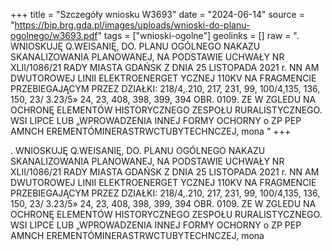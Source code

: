 +++
title = "Szczegóły wniosku W3693"
date = "2024-06-14"
source = "https://bip.brg.gda.pl/images/uploads/wnioski-do-planu-ogolnego/w3693.pdf"
tags = ["wnioski-ogolne"]
geolinks = []
raw = ". WNIOSKUJĘ Q.WEISANIĘ, DO. PLANU OGÓLNEGO NAKAZU SKANALIZOWANIA PLANOWANEJ, NA PODSTAWIE UCHWAŁY NR XLII/1086/21 RADY MIASTA GDAŃSK Z DNIA 25 LISTOPADA 2021 r. NN AM DWUTOROWEJ LINII ELEKTROENERGET YCZNEJ 110KV NA FRAGMENCIE PRZEBIEGAJĄCYM PRZEZ DZIAŁKI: 218/4,.210, 217, 231, 99, 100/4,135, 136, 150, 23/ 3.23/5» 24, 23, 408, 398, 399, 394 OBR. 0109. ZE W ZGLEDU NA OCHRONĘ ELEMENTÓW HISTORYCZNEGO ZESPOŁU RURALISTYCZNEGO. WSI LIPCE LUB „WPROWADZENIA INNEJ FORMY OCHORNY o ZP PEP AMNCH EREMENTÓMINERASTRWCTUBYTECHNCZEJ, mona "
+++

. WNIOSKUJĘ Q.WEISANIĘ, DO. PLANU OGÓLNEGO NAKAZU SKANALIZOWANIA PLANOWANEJ, NA PODSTAWIE
UCHWAŁY NR XLII/1086/21 RADY MIASTA GDAŃSK Z DNIA 25 LISTOPADA 2021 r.
NN AM
DWUTOROWEJ LINII ELEKTROENERGET YCZNEJ 110KV NA FRAGMENCIE PRZEBIEGAJĄCYM PRZEZ DZIAŁKI:
218/4,.210, 217, 231, 99, 100/4,135, 136, 150, 23/ 3.23/5» 24, 23, 408, 398, 399, 394 OBR. 0109. ZE W ZGLEDU NA OCHRONĘ ELEMENTÓW
HISTORYCZNEGO ZESPOŁU RURALISTYCZNEGO. WSI LIPCE LUB „WPROWADZENIA INNEJ FORMY OCHORNY o
ZP PEP AMNCH EREMENTÓMINERASTRWCTUBYTECHNCZEJ, mona



